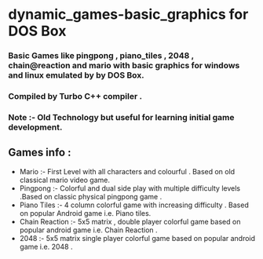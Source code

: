 # dynamic_games-basic_graphics for DOS Box 
### Basic Games like pingpong , piano_tiles , 2048 , chain@reaction and mario with basic graphics for windows and linux emulated by by DOS Box.

### Compiled by Turbo C++ compiler .

### Note :- Old Technology but useful for learning initial game development.

## Games info :
* Mario :- First Level with all characters and colourful . Based on old classical mario video game.
* Pingpong :- Colorful and dual side play with multiple difficulty levels .Based on classic physical pingpong game .
* Piano Tiles :- 4 column colorful game with increasing difficulty . Based on popular Android game i.e. Piano tiles.
* Chain Reaction :- 5x5 matrix , double player colorful game based on popular android game i.e. Chain Reaction .
* 2048 :- 5x5 matrix single player colorful game based on popular android game i.e. 2048 .
